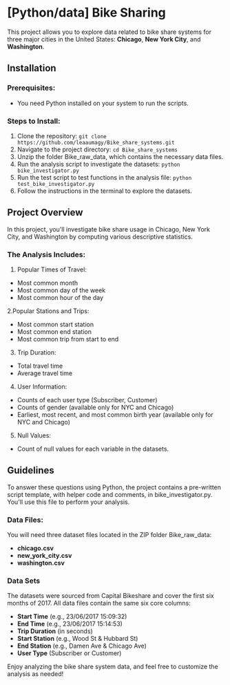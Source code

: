 # [Python/data] Bike Sharing

This project allows you to explore data related to bike share systems for three major cities in the United States: **Chicago**, **New York City**, and **Washington**.

## Installation

### Prerequisites:
- You need Python installed on your system to run the scripts.

### Steps to Install:

1. Clone the repository: `git clone https://github.com/leaaumagy/Bike_share_systems.git`
2. Navigate to the project directory: `cd Bike_share_systems`
3. Unzip the folder Bike_raw_data, which contains the necessary data files.
4. Run the analysis script to investigate the datasets: `python bike_investigator.py`
5. Run the test script to test functions in the analysis file: `python test_bike_investigator.py`
6. Follow the instructions in the terminal to explore the datasets.

## Project Overview
In this project, you'll investigate bike share usage in Chicago, New York City, and Washington by computing various descriptive statistics.

### The Analysis Includes:

1. Popular Times of Travel:
  - Most common month
  - Most common day of the week
  - Most common hour of the day

2.Popular Stations and Trips:
  - Most common start station
  - Most common end station
  - Most common trip from start to end

3. Trip Duration:
  - Total travel time
  - Average travel time

4. User Information:
  - Counts of each user type (Subscriber, Customer)
  - Counts of gender (available only for NYC and Chicago)
  - Earliest, most recent, and most common birth year (available only for NYC and Chicago)

5. Null Values:
  - Count of null values for each variable in the datasets.

## Guidelines
To answer these questions using Python, the project contains a pre-written script template, with helper code and comments, in bike_investigator.py. You'll use this file to perform your analysis.

### Data Files:
You will need three dataset files located in the ZIP folder Bike_raw_data:

- **chicago.csv**
- **new_york_city.csv**
- **washington.csv**

### Data Sets
The datasets were sourced from Capital Bikeshare and cover the first six months of 2017. All data files contain the same six core columns:

- **Start Time** (e.g., 23/06/2017 15:09:32)
- **End Time** (e.g., 23/06/2017 15:14:53)
- **Trip Duration** (in seconds)
- **Start Station** (e.g., Wood St & Hubbard St)
- **End Station** (e.g., Damen Ave & Chicago Ave)
- **User Type** (Subscriber or Customer)

Enjoy analyzing the bike share system data, and feel free to customize the analysis as needed!
